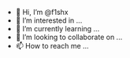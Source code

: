 - 👋 Hi, I’m @f1shx
- 👀 I’m interested in ...
- 🌱 I’m currently learning ...
- 💞️ I’m looking to collaborate on ...
- 📫 How to reach me ...

<!---
f1shx/f1shx is a ✨ special ✨ repository because its `README.md` (this file) appears on your GitHub profile.
You can click the Preview link to take a look at your changes.
--->
